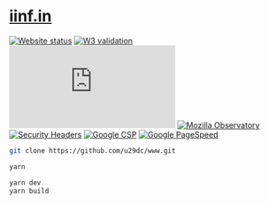 # [iinf.in](https://iinf.in)

[![Website status](https://img.shields.io/website?url=https%3A%2F%2Fiinf.in?style=flat&colorA=f5f5f5&colorB=f5f5f5)](https://iinf.in)
[![W3 validation](https://img.shields.io/w3c-validation/html?targetUrl=https%3A%2F%2Fiinf.in?style=flat&colorA=f5f5f5&colorB=f5f5f5)](https://validator.w3.org/nu/?showsource=yes&showoutline=yes&showimagereport=yes&doc=https%3A%2F%2Fiinf.in)
[![HSTS Preload](https://img.shields.io/hsts/preload/iinf.in?style=flat&colorA=f5f5f5&colorB=f5f5f5)](https://hstspreload.org/?domain=iinf.in)
[![Mozilla Observatory](https://img.shields.io/mozilla-observatory/grade-score/iinf.in.svg?style=flat&colorA=f5f5f5&colorB=f5f5f5)](https://observatory.mozilla.org/analyze/iinf.in)
[![Security Headers](https://img.shields.io/security-headers?url=https%3A%2F%2Fiinf.in?style=flat&colorA=f5f5f5&colorB=f5f5f5)](https://securityheaders.com/?q=https%3A%2F%2Fiinf.in&followRedirects=on)
[![Google CSP](https://img.shields.io/badge/-Google%20CSP%20Evaluator-f5f5f5?style=flat&colorA=f5f5f5&colorB=f5f5f5)](https://csp-evaluator.withgoogle.com/?csp=http://iinf.in)
[![Google PageSpeed](https://img.shields.io/badge/-Google%20PageSpeed-f5f5f5?style=flat&colorA=f5f5f5&colorB=f5f5f5)](https://developers.google.com/speed/pagespeed/insights/?url=https%3A%2F%2Fiinf.in)

```bash
git clone https://github.com/u29dc/www.git

yarn

yarn dev
yarn build
```

